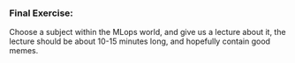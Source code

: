 ### Final Exercise:
Choose a subject within the MLops world, and give us a lecture about it, the lecture should be about 10-15 minutes long, and hopefully contain good memes.
